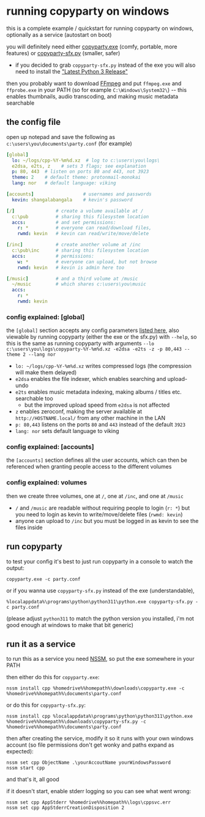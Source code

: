 # running copyparty on windows

this is a complete example / quickstart for running copyparty on windows, optionally as a service (autostart on boot)

you will definitely need either [copyparty.exe](https://github.com/9001/copyparty/releases/latest/download/copyparty.exe) (comfy, portable, more features) or [copyparty-sfx.py](https://github.com/9001/copyparty/releases/latest/download/copyparty-sfx.py) (smaller, safer)

* if you decided to grab `copyparty-sfx.py` instead of the exe you will also need to install the ["Latest Python 3 Release"](https://www.python.org/downloads/windows/)

then you probably want to download [FFmpeg](https://www.gyan.dev/ffmpeg/builds/ffmpeg-git-full.7z) and put `ffmpeg.exe` and `ffprobe.exe` in your PATH (so for example `C:\Windows\System32\`) -- this enables thumbnails, audio transcoding, and making music metadata searchable


## the config file

open up notepad and save the following as `c:\users\you\documents\party.conf` (for example)

```yaml
[global]
  lo: ~/logs/cpp-%Y-%m%d.xz  # log to c:\users\you\logs\
  e2dsa, e2ts, z    # sets 3 flags; see explanation
  p: 80, 443  # listen on ports 80 and 443, not 3923
  theme: 2    # default theme: protonmail-monokai
  lang: nor   # default language: viking

[accounts]                  # usernames and passwords
  kevin: shangalabangala    # kevin's password

[/]               # create a volume available at /
  c:\pub          # sharing this filesystem location
  accs:           # and set permissions:
    r: *          # everyone can read/download files,
    rwmd: kevin   # kevin can read/write/move/delete

[/inc]            # create another volume at /inc
  c:\pub\inc      # sharing this filesystem location
  accs:           # permissions:
    w: *          # everyone can upload, but not browse
    rwmd: kevin   # kevin is admin here too

[/music]          # and a third volume at /music
  ~/music         # which shares c:\users\you\music
  accs:
    r: *
    rwmd: kevin
```


### config explained: [global]

the `[global]` section accepts any config parameters [listed here](https://ocv.me/copyparty/helptext.html), also viewable by running copyparty (either the exe or the sfx.py) with `--help`, so this is the same as running copyparty with arguments `--lo c:\users\you\logs\copyparty-%Y-%m%d.xz -e2dsa -e2ts -z -p 80,443 --theme 2 --lang nor`
* `lo: ~/logs/cpp-%Y-%m%d.xz` writes compressed logs (the compression will make them delayed)
* `e2dsa` enables the file indexer, which enables searching and upload-undo
* `e2ts` enables music metadata indexing, making albums / titles etc. searchable too
  * but the improved upload speed from `e2dsa` is not affected
* `z` enables zeroconf, making the server available at `http://HOSTNAME.local/` from any other machine in the LAN
* `p: 80,443` listens on the ports `80` and `443` instead of the default `3923`
* `lang: nor` sets default language to viking


### config explained: [accounts]

the `[accounts]` section defines all the user accounts, which can then be referenced when granting people access to the different volumes


### config explained: volumes

then we create three volumes, one at `/`, one at `/inc`, and one at `/music`
* `/` and `/music` are readable without requiring people to login (`r: *`) but you need to login as kevin to write/move/delete files (`rwmd: kevin`)
* anyone can upload to `/inc` but you must be logged in as kevin to see the files inside


## run copyparty

to test your config it's best to just run copyparty in a console to watch the output:

```batch
copyparty.exe -c party.conf
```

or if you wanna use `copyparty-sfx.py` instead of the exe (understandable),

```batch
%localappdata%\programs\python\python311\python.exe copyparty-sfx.py -c party.conf
```

(please adjust `python311` to match the python version you installed, i'm not good enough at windows to make that bit generic)


## run it as a service

to run this as a service you need [NSSM](https://nssm.cc/ci/nssm-2.24-101-g897c7ad.zip), so put the exe somewhere in your PATH

then either do this for `copyparty.exe`:
```batch
nssm install cpp %homedrive%%homepath%\downloads\copyparty.exe -c %homedrive%%homepath%\documents\party.conf
```

or do this for `copyparty-sfx.py`:
```batch
nssm install cpp %localappdata%\programs\python\python311\python.exe %homedrive%%homepath%\downloads\copyparty-sfx.py -c %homedrive%%homepath%\documents\party.conf
```

then after creating the service, modify it so it runs with your own windows account (so file permissions don't get wonky and paths expand as expected):
```batch
nssm set cpp ObjectName .\yourAccoutName yourWindowsPassword
nssm start cpp
```

and that's it, all good

if it doesn't start, enable stderr logging so you can see what went wrong:
```batch
nssm set cpp AppStderr %homedrive%%homepath%\logs\cppsvc.err
nssm set cpp AppStderrCreationDisposition 2
```
